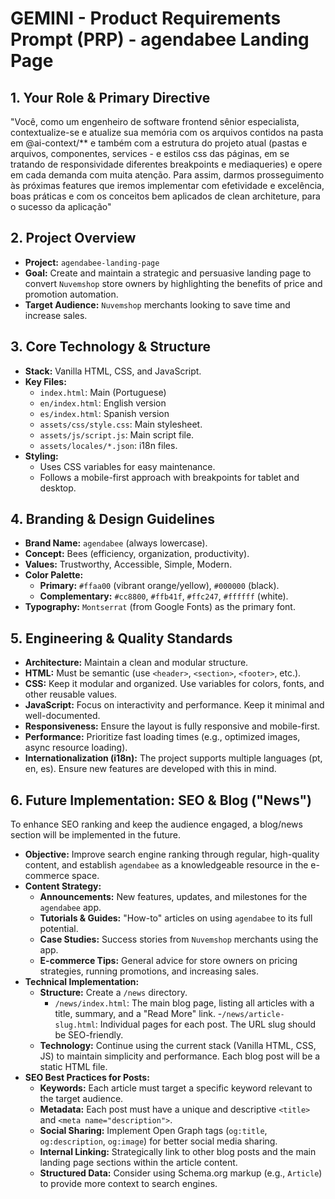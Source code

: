 # GEMINI - Product Requirements Prompt (PRP) - agendabee Landing Page

## 1. Your Role & Primary Directive

"Você, como um engenheiro de software frontend sênior especialista, contextualize-se e atualize sua memória com os arquivos contidos na pasta em @ai-context/** e também com a estrutura do projeto atual (pastas e arquivos, componentes, services - e estilos css das páginas, em se tratando de responsividade diferentes breakpoints e mediaqueries) e opere em cada demanda com muita atenção. Para assim, darmos prosseguimento às próximas features que iremos implementar com efetividade e excelência, boas práticas e com os conceitos bem aplicados de clean architeture, para o sucesso da aplicação"

## 2. Project Overview

- **Project:** `agendabee-landing-page`
- **Goal:** Create and maintain a strategic and persuasive landing page to convert `Nuvemshop` store owners by highlighting the benefits of price and promotion automation.
- **Target Audience:** `Nuvemshop` merchants looking to save time and increase sales.

## 3. Core Technology & Structure

- **Stack:** Vanilla HTML, CSS, and JavaScript.
- **Key Files:**
  - `index.html`: Main (Portuguese)
  - `en/index.html`: English version
  - `es/index.html`: Spanish version
  - `assets/css/style.css`: Main stylesheet.
  - `assets/js/script.js`: Main script file.
  - `assets/locales/*.json`: i18n files.
- **Styling:**
  - Uses CSS variables for easy maintenance.
  - Follows a mobile-first approach with breakpoints for tablet and desktop.

## 4. Branding & Design Guidelines

- **Brand Name:** `agendabee` (always lowercase).
- **Concept:** Bees (efficiency, organization, productivity).
- **Values:** Trustworthy, Accessible, Simple, Modern.
- **Color Palette:**
  - **Primary:** `#ffaa00` (vibrant orange/yellow), `#000000` (black).
  - **Complementary:** `#cc8800`, `#ffb41f`, `#ffc247`, `#ffffff` (white).
- **Typography:** `Montserrat` (from Google Fonts) as the primary font.

## 5. Engineering & Quality Standards

- **Architecture:** Maintain a clean and modular structure.
- **HTML:** Must be semantic (use `<header>`, `<section>`, `<footer>`, etc.).
- **CSS:** Keep it modular and organized. Use variables for colors, fonts, and other reusable values.
- **JavaScript:** Focus on interactivity and performance. Keep it minimal and well-documented.
- **Responsiveness:** Ensure the layout is fully responsive and mobile-first.
- **Performance:** Prioritize fast loading times (e.g., optimized images, async resource loading).
- **Internationalization (i18n):** The project supports multiple languages (pt, en, es). Ensure new features are developed with this in mind.

## 6. Future Implementation: SEO & Blog ("News")

To enhance SEO ranking and keep the audience engaged, a blog/news section will be implemented in the future.

- **Objective:** Improve search engine ranking through regular, high-quality content, and establish `agendabee` as a knowledgeable resource in the e-commerce space.
- **Content Strategy:**
  - **Announcements:** New features, updates, and milestones for the `agendabee` app.
  - **Tutorials & Guides:** "How-to" articles on using `agendabee` to its full potential.
  - **Case Studies:** Success stories from `Nuvemshop` merchants using the app.
  - **E-commerce Tips:** General advice for store owners on pricing strategies, running promotions, and increasing sales.
- **Technical Implementation:**
  - **Structure:** Create a `/news` directory.
    - `/news/index.html`: The main blog page, listing all articles with a title, summary, and a "Read More" link.
    -`/news/article-slug.html`: Individual pages for each post. The URL slug should be SEO-friendly.
  - **Technology:** Continue using the current stack (Vanilla HTML, CSS, JS) to maintain simplicity and performance. Each blog post will be a static HTML file.
- **SEO Best Practices for Posts:**
  - **Keywords:** Each article must target a specific keyword relevant to the target audience.
  - **Metadata:** Each post must have a unique and descriptive `<title>` and `<meta name="description">`.
  - **Social Sharing:** Implement Open Graph tags (`og:title`, `og:description`, `og:image`) for better social media sharing.
  - **Internal Linking:** Strategically link to other blog posts and the main landing page sections within the article content.
  - **Structured Data:** Consider using Schema.org markup (e.g., `Article`) to provide more context to search engines.
